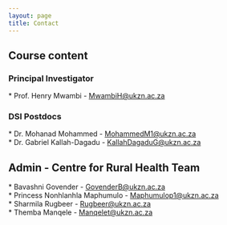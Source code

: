 ```yaml
---
layout: page
title: Contact 
--- 
```


<h2> Course content </h2>

<h3> Principal Investigator </h3>
* Prof. Henry Mwambi - <a href="mailto:MwambiH@ukzn.ac.za">MwambiH@ukzn.ac.za</a> <br>

<h3> DSI Postdocs </h3>
* Dr. Mohanad Mohammed - <a href="mailto:MohammedM1@ukzn.ac.za">MohammedM1@ukzn.ac.za</a> <br>
* Dr. Gabriel Kallah-Dagadu - <a href="mailto:KallahDagaduG@ukzn.ac.za">KallahDagaduG@ukzn.ac.za</a> <br>


<h2> Admin - Centre for Rural Health Team </h2>
* Bavashni Govender - <a href="mailto:GovenderB@ukzn.ac.za">GovenderB@ukzn.ac.za</a> <br>
* Princess Nonhlanhla Maphumulo - <a href="mailto:Maphumulop1@ukzn.ac.za">Maphumulop1@ukzn.ac.za</a> <br>
* Sharmila Rugbeer - <a href="mailto:Rugbeer@ukzn.ac.za">Rugbeer@ukzn.ac.za</a> <br>
* Themba Manqele - <a href="mailto:Manqelet@ukzn.ac.za">Manqelet@ukzn.ac.za</a> <br>
